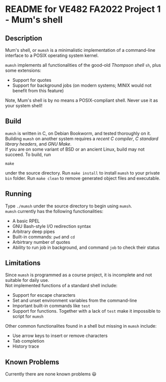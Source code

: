 # README for VE482 FA2022 Project 1 - Mum's shell

## Description
Mum's shell, or `mumsh` is a minimalistic implementation of a command-line interface to a POSIX operating system kernel.  

`mumsh` implements all functionalities of the good-old *Thompson shell* `sh`, plus some extensions:

- Support for quotes
- Support for background jobs (on modern systems; MINIX would not benefit from this feature)
  

Note, Mum's shell is by no means a POSIX-compliant shell. Never use it as your system shell!
## Build
`mumsh` is written in C, on Debian Bookworm, and tested thoroughly on it.  
Building `mumsh` on another system requires a *recent C compiler*, *C standard library headers*, and *GNU Make*.  
If you are on some variant of BSD or an ancient Linux, build may not succeed. To build, run

```
make
```
under the source directory. Run `make install` to install `mumsh` to your private `bin` folder. Run `make clean` to remove generated object files and executable.  
## Running
Type `./mumsh` under the source directory to begin using `mumsh`.  
`mumsh` currently has the following functionalities:
 - A basic RPEL
 - GNU Bash-style I/O redirection syntax
 - Arbitrary deep pipes
 - Built-in commands: `pwd` and `cd`
 - Arbirtrary number of quotes
 - Ability to run job in background, and command `job` to check their status
## Limitations
Since `mumsh` is programmed as a course project, it is incomplete and not suitable for daily use.  
Not implemented functions of a standard shell include:
 - Support for escape characters
 - Set and unset environment variables from the command-line
 - Important built-in commands like `test`
 - Support for functions. Together with a lack of `test` make it impossible to script for `mumsh`

Other common functionalites found in a shell but missing in `mumsh` include:
 - Use arrow keys to insert or remove characters
 - Tab completion
 - History trace
## Known Problems
Currently there are none known problems 😃